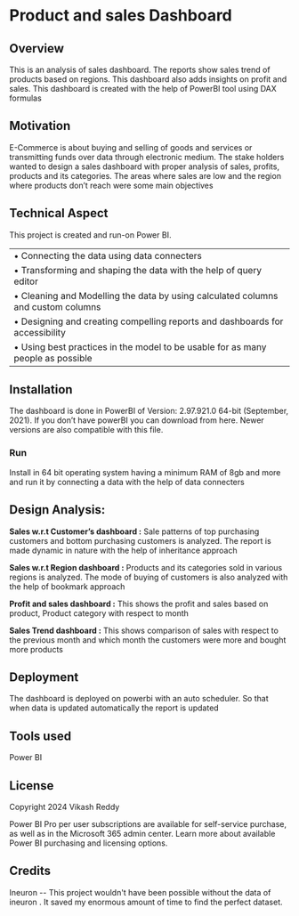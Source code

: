 
# Product and sales Dashboard

## Overview


This is an analysis of sales dashboard. The reports show sales trend of products based on regions. This dashboard also adds insights on profit and sales. This dashboard is created with the help of PowerBI tool using DAX formulas


## Motivation
E-Commerce is about buying and selling of goods and services or transmitting funds over data through electronic medium. The stake holders wanted to design a sales dashboard with proper analysis of sales, profits, products and its categories. The areas where sales are low and the region where products don’t reach were some main objectives

## Technical Aspect
This project is created and run-on Power BI. 


|   |
| ------------- |
| •	Connecting the data using data connecters   |
| •	Transforming and shaping the data with the help of query editor  |
| •	Cleaning and Modelling the data by using calculated columns and custom columns  |
| •	Designing and creating compelling reports and dashboards for accessibility  |
| •	Using best practices in the model to be usable for as many people as possible  |


## Installation
The dashboard is done in PowerBI of Version: 2.97.921.0 64-bit (September, 2021). 
If you don’t have powerBI you can download from here.
Newer versions are also compatible with this file.

### Run

Install in 64 bit operating system having a minimum RAM of 8gb and more and run it by connecting a data with the help of data connecters

## Design Analysis:

**Sales w.r.t Customer’s dashboard :** Sale patterns of top purchasing customers and bottom purchasing customers is analyzed. The report is made dynamic in nature with the help of inheritance approach

**Sales w.r.t Region dashboard :** Products and its categories sold in various regions is analyzed. The mode of buying of customers is also analyzed with the help of bookmark approach

**Profit and sales dashboard :** This shows the profit and sales based on product, Product category with respect to month

**Sales Trend dashboard :**  This shows comparison of sales with respect to the previous month and which month the customers were more and bought more products


## Deployment

The dashboard is deployed on powerbi with an auto scheduler. So that when data is updated automatically the report is updated





## Tools used
Power BI

## License
Copyright 2024 Vikash Reddy

Power BI Pro per user subscriptions are available for self-service purchase, as well as in the Microsoft 365 admin center. Learn more about available Power BI purchasing and licensing options.


## Credits
Ineuron -- This project wouldn't have been possible without the data of ineuron . It saved my enormous amount of time to find the perfect dataset. 
